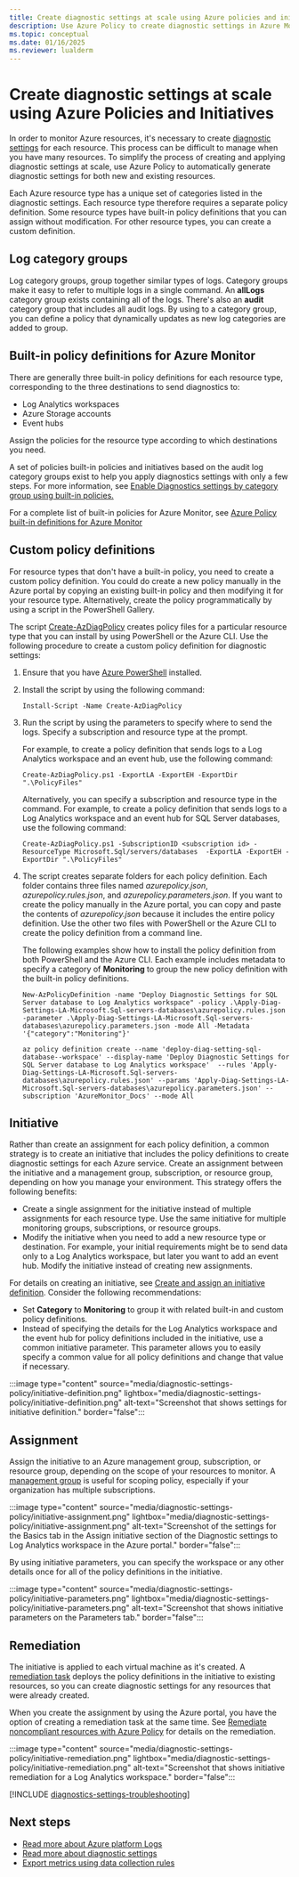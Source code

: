 ```yaml
---
title: Create diagnostic settings at scale using Azure policies and initiatives
description: Use Azure Policy to create diagnostic settings in Azure Monitor at scale as each Azure resource is created.
ms.topic: conceptual
ms.date: 01/16/2025
ms.reviewer: lualderm
---
```



# Create diagnostic settings at scale using Azure Policies and Initiatives

In order to monitor Azure resources, it's necessary to create [diagnostic settings](./diagnostic-settings.md) for each resource. This process can be difficult to manage when you have many resources. To simplify the process of creating and applying diagnostic settings at scale, use Azure Policy to automatically generate diagnostic settings for both new and existing resources. 

Each Azure resource type has a unique set of categories listed in the diagnostic settings. Each resource type therefore requires a separate policy definition. Some resource types have built-in policy definitions that you can assign without modification. For other resource types, you can create a custom definition.   

## Log category groups

Log category groups, group together similar types of logs. Category groups make it easy to refer to multiple logs in a single command. An **allLogs** category group exists containing all of the logs. There's also an **audit** category group that includes all audit logs. By using to a category group, you can define a policy that dynamically updates as new log categories are added to group.

## Built-in policy definitions for Azure Monitor
There are generally three built-in policy definitions for each resource type, corresponding to the three destinations to send diagnostics to:
* Log Analytics workspaces 
* Azure Storage accounts 
* Event hubs 

Assign the policies for the resource type according to which destinations you need.

A set of policies built-in policies and initiatives based on the audit log category groups exist to help you apply diagnostics settings with only a few steps. For more information, see [Enable Diagnostics settings by category group using built-in policies.](./diagnostics-settings-policies-deployifnotexists.md)

For a complete list of built-in policies for Azure Monitor, see [Azure Policy built-in definitions for Azure Monitor](../policy-reference.md)

## Custom policy definitions
For resource types that don't have a built-in policy, you need to create a custom policy definition. You could do create a new policy manually in the Azure portal by copying an existing built-in policy and then modifying it for your resource type. Alternatively, create the policy programmatically by using a script in the PowerShell Gallery.

The script [Create-AzDiagPolicy](https://www.powershellgallery.com/packages/Create-AzDiagPolicy) creates policy files for a particular resource type that you can install by using PowerShell or the Azure CLI. Use the following procedure to create a custom policy definition for diagnostic settings:

1. Ensure that you have [Azure PowerShell](/powershell/azure/install-azure-powershell) installed.
2. Install the script by using the following command:
  
    ```azurepowershell
    Install-Script -Name Create-AzDiagPolicy
    ```

3. Run the script by using the parameters to specify where to send the logs. Specify a subscription and resource type at the prompt. 

   For example, to create a policy definition that sends logs to a Log Analytics workspace and an event hub, use the following command:

   ```azurepowershell
   Create-AzDiagPolicy.ps1 -ExportLA -ExportEH -ExportDir ".\PolicyFiles"  
   ```

   Alternatively, you can specify a subscription and resource type in the command. For example, to create a policy definition that sends logs to a Log Analytics workspace and an event hub for SQL Server databases, use the following command:

   ```azurepowershell
   Create-AzDiagPolicy.ps1 -SubscriptionID <subscription id> -ResourceType Microsoft.Sql/servers/databases  -ExportLA -ExportEH -ExportDir ".\PolicyFiles"  
   ```

5. The script creates separate folders for each policy definition. Each folder contains three files named *azurepolicy.json*, *azurepolicy.rules.json*, and *azurepolicy.parameters.json*. If you want to create the policy manually in the Azure portal, you can copy and paste the contents of *azurepolicy.json* because it includes the entire policy definition. Use the other two files with PowerShell or the Azure CLI to create the policy definition from a command line.

   The following examples show how to install the policy definition from both PowerShell and the Azure CLI. Each example includes metadata to specify a category of **Monitoring** to group the new policy definition with the built-in policy definitions.

   ```azurepowershell
   New-AzPolicyDefinition -name "Deploy Diagnostic Settings for SQL Server database to Log Analytics workspace" -policy .\Apply-Diag-Settings-LA-Microsoft.Sql-servers-databases\azurepolicy.rules.json -parameter .\Apply-Diag-Settings-LA-Microsoft.Sql-servers-databases\azurepolicy.parameters.json -mode All -Metadata '{"category":"Monitoring"}'
   ```

   ```azurecli
   az policy definition create --name 'deploy-diag-setting-sql-database--workspace' --display-name 'Deploy Diagnostic Settings for SQL Server database to Log Analytics workspace'  --rules 'Apply-Diag-Settings-LA-Microsoft.Sql-servers-databases\azurepolicy.rules.json' --params 'Apply-Diag-Settings-LA-Microsoft.Sql-servers-databases\azurepolicy.parameters.json' --subscription 'AzureMonitor_Docs' --mode All
   ```

## Initiative
Rather than create an assignment for each policy definition, a common strategy is to create an initiative that includes the policy definitions to create diagnostic settings for each Azure service. Create an assignment between the initiative and a management group, subscription, or resource group, depending on how you manage your environment. This strategy offers the following benefits:

- Create a single assignment for the initiative instead of multiple assignments for each resource type. Use the same initiative for multiple monitoring groups, subscriptions, or resource groups.
- Modify the initiative when you need to add a new resource type or destination. For example, your initial requirements might be to send data only to a Log Analytics workspace, but later you want to add an event hub. Modify the initiative instead of creating new assignments.

For details on creating an initiative, see [Create and assign an initiative definition](/azure/governance/policy/tutorials/create-and-manage#create-and-assign-an-initiative-definition). Consider the following recommendations:

- Set **Category** to **Monitoring** to group it with related built-in and custom policy definitions.
- Instead of specifying the details for the Log Analytics workspace and the event hub for policy definitions included in the initiative, use a common initiative parameter. This parameter allows you to easily specify a common value for all policy definitions and change that value if necessary.
<!-- convertborder later -->
:::image type="content" source="media/diagnostic-settings-policy/initiative-definition.png" lightbox="media/diagnostic-settings-policy/initiative-definition.png" alt-text="Screenshot that shows settings for initiative definition." border="false":::

## Assignment 
Assign the initiative to an Azure management group, subscription, or resource group, depending on the scope of your resources to monitor. A [management group](/azure/governance/management-groups/overview) is useful for scoping policy, especially if your organization has multiple subscriptions.
<!-- convertborder later -->
:::image type="content" source="media/diagnostic-settings-policy/initiative-assignment.png" lightbox="media/diagnostic-settings-policy/initiative-assignment.png" alt-text="Screenshot of the settings for the Basics tab in the Assign initiative section of the Diagnostic settings to Log Analytics workspace in the Azure portal." border="false":::

By using initiative parameters, you can specify the workspace or any other details once for all of the policy definitions in the initiative. 
<!-- convertborder later -->
:::image type="content" source="media/diagnostic-settings-policy/initiative-parameters.png" lightbox="media/diagnostic-settings-policy/initiative-parameters.png" alt-text="Screenshot that shows initiative parameters on the Parameters tab." border="false":::

## Remediation
The initiative is applied to each virtual machine as it's created. A [remediation task](/azure/governance/policy/how-to/remediate-resources) deploys the policy definitions in the initiative to existing resources, so you can create diagnostic settings for any resources that were already created.

When you create the assignment by using the Azure portal, you have the option of creating a remediation task at the same time. See [Remediate noncompliant resources with Azure Policy](/azure/governance/policy/how-to/remediate-resources) for details on the remediation.
<!-- convertborder later -->
:::image type="content" source="media/diagnostic-settings-policy/initiative-remediation.png" lightbox="media/diagnostic-settings-policy/initiative-remediation.png" alt-text="Screenshot that shows initiative remediation for a Log Analytics workspace." border="false":::

[!INCLUDE [diagnostics-settings-troubleshooting](includes/diagnostics-settings-troubleshooting.md)]

## Next steps

- [Read more about Azure platform Logs](./platform-logs-overview.md)
- [Read more about diagnostic settings](./diagnostic-settings.md)
- [Export metrics using data collection rules](./data-collection-metrics.md)

